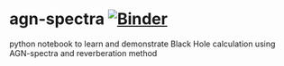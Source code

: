 # agn-spectra [![Binder](https://mybinder.org/badge_logo.svg)](https://mybinder.org/v2/gh/avialxee/agn-spectra/HEAD?filepath=spectra-table_3C273.ipynb)
python notebook to learn and demonstrate Black Hole calculation using AGN-spectra and reverberation method
